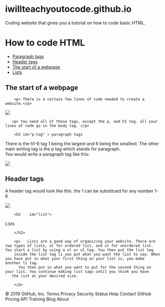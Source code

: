 # iwillteachyoutocode.github.io
Coding website that gives you a tutorial on how to code basic HTML.
<!DOCTYPE html>
<html>
    <head>
        <meta charset="utf-8">
        <title>LEARN TO CODE</title>
    </head>
    <body>
    
<h1>How to  code HTML</h1>
<ul>


<li>  <a href="#p-tag">     Paragraph tags  </a>     </li>
  <li> <a href="#h-tag">      Header tags </a>  </li>
<li>  <a href="#start">   The start of a webpage  </a>      </li>
 <a href="#list">   <li>  
    Lists
     </li>  </a>
  </ul>
<h2 id="start"> The start of a webpage</h2>


   
        <p> There is a certain few lines of code needed to create a website.</p>

<img src="https://ka-perseus-images.s3.amazonaws.com/a88dceb91dbddc6f1c031bf92bedb90afca3ff05.png">   
        
        
       <p> You need all of those tags, except the p, and h1 tag. all your lines of code go in the body tag. </p> 
        
        <h2 id="p-tag" > paragraph tags
    
    
    
     
</h2><p>  There is the h1-6 tag 1 being the largest and 6 being the smallest. The other main writing tag is the p tag which stands for paragraph.
    <br>    You would write a paragraph tag  like this: <br> 

    
    
</p>

<img src="https://ka-perseus-images.s3.amazonaws.com/2b914caea7fdf9df8ff30e4780096d38624cab4f.png">  
        <h2 id ="h-tag">Header tags </h2>
<p>A header tag would look like this. the 1 can be substitued for any number 1-6</p>

<img   src="https://www.raybriant.com/wp-content/uploads/2011/09/heading-tags.gif">
        

        <h2    id="list">
 Lists       
        
        
        </h2>

        <p>   Lists are a good way of organizing your website. There are two types of lists, ol for ordered list, and ul for unordered list. You start a list by using a ol or ul tag. You then put the list tag.
        inside the list tag li you put what you want the list to say. When you have put in what your first thing on your list is, you make another li tag. 
          You then put in what you want to put for the second thing on your list. You continue making list tags until you think you have
       the list at your desired size.
        
        </p>
        
        
        
        
        
        
        
        
        
        
        





  </body>
</html>
© 2019 GitHub, Inc.
Terms
Privacy
Security
Status
Help
Contact GitHub
Pricing
API
Training
Blog
About
